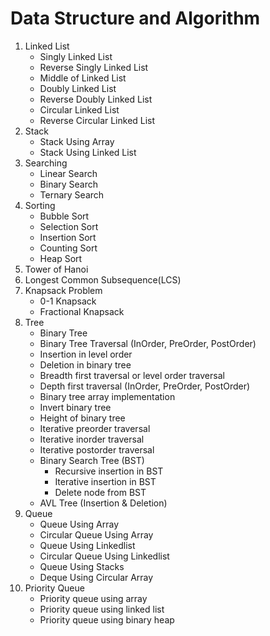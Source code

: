 # Data Structure and Algorithm

1. Linked List
    - Singly Linked List
    - Reverse Singly Linked List
    - Middle of Linked List
    - Doubly Linked List
    - Reverse Doubly Linked List
    - Circular Linked List
    - Reverse Circular Linked List
2. Stack
    - Stack Using Array
    - Stack Using Linked List
3. Searching
    - Linear Search
    - Binary Search
    - Ternary Search
4. Sorting
    - Bubble Sort
    - Selection Sort
    - Insertion Sort
    - Counting Sort
    - Heap Sort
5. Tower of Hanoi
6. Longest Common Subsequence(LCS)
7. Knapsack Problem
    - 0-1 Knapsack
    - Fractional Knapsack
8. Tree
    - Binary Tree
    - Binary Tree Traversal (InOrder, PreOrder, PostOrder)
    - Insertion in level order
    - Deletion in binary tree
    - Breadth first traversal or level order traversal
    - Depth first traversal (InOrder, PreOrder, PostOrder)
    - Binary tree array implementation
    - Invert binary tree
    - Height of binary tree
    - Iterative preorder traversal
    - Iterative inorder traversal
    - Iterative postorder traversal
    - Binary Search Tree (BST)
        - Recursive insertion in BST
        - Iterative insertion in BST
        - Delete node from BST
    - AVL Tree (Insertion & Deletion)
9. Queue
    - Queue Using Array
    - Circular Queue Using Array
    - Queue Using Linkedlist
    - Circular Queue Using Linkedlist
    - Queue Using Stacks
    - Deque Using Circular Array
10. Priority Queue
    - Priority queue using array
    - Priority queue using linked list
    - Priority queue using binary heap
    